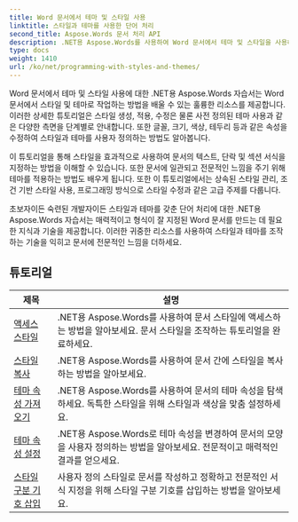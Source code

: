 ```yaml
---
title: Word 문서에서 테마 및 스타일 사용
linktitle: 스타일과 테마를 사용한 단어 처리
second_title: Aspose.Words 문서 처리 API
description: .NET용 Aspose.Words를 사용하여 Word 문서에서 테마 및 스타일을 사용하는 방법에 대해 알아보세요. 단계별 자습서와 C# 코드 샘플을 통해 Word 문서에서 스타일과 테마를 만들고, 적용하고, 사용자 지정하는 방법을 알아보세요.
type: docs
weight: 1410
url: /ko/net/programming-with-styles-and-themes/
---
```

Word 문서에서 테마 및 스타일 사용에 대한 .NET용 Aspose.Words 자습서는 Word 문서에서 스타일 및 테마로 작업하는 방법을 배울 수 있는 훌륭한 리소스를 제공합니다. 이러한 상세한 튜토리얼은 스타일 생성, 적용, 수정은 물론 사전 정의된 테마 사용과 같은 다양한 측면을 단계별로 안내합니다. 또한 글꼴, 크기, 색상, 테두리 등과 같은 속성을 수정하여 스타일과 테마를 사용자 정의하는 방법도 알아봅니다.

이 튜토리얼을 통해 스타일을 효과적으로 사용하여 문서의 텍스트, 단락 및 섹션 서식을 지정하는 방법을 이해할 수 있습니다. 또한 문서에 일관되고 전문적인 느낌을 주기 위해 테마를 적용하는 방법도 배우게 됩니다. 또한 이 튜토리얼에서는 상속된 스타일 관리, 조건 기반 스타일 사용, 프로그래밍 방식으로 스타일 수정과 같은 고급 주제를 다룹니다.

초보자이든 숙련된 개발자이든 스타일과 테마를 갖춘 단어 처리에 대한 .NET용 Aspose.Words 자습서는 매력적이고 형식이 잘 지정된 Word 문서를 만드는 데 필요한 지식과 기술을 제공합니다. 이러한 귀중한 리소스를 사용하여 스타일과 테마를 조작하는 기술을 익히고 문서에 전문적인 느낌을 더하세요.

 ## 튜토리얼
| 제목 | 설명 |
| --- | --- |
| [액세스 스타일](./access-styles/) | .NET용 Aspose.Words를 사용하여 문서 스타일에 액세스하는 방법을 알아보세요. 문서 스타일을 조작하는 튜토리얼을 완료하세요. |
| [스타일 복사](./copy-styles/) | .NET용 Aspose.Words를 사용하여 문서 간에 스타일을 복사하는 방법을 알아보세요. |
| [테마 속성 가져오기](./get-theme-properties/) | .NET용 Aspose.Words를 사용하여 문서의 테마 속성을 탐색하세요. 독특한 스타일을 위해 스타일과 색상을 맞춤 설정하세요. |
| [테마 속성 설정](./set-theme-properties/) | .NET용 Aspose.Words로 테마 속성을 변경하여 문서의 모양을 사용자 정의하는 방법을 알아보세요. 전문적이고 매력적인 결과를 얻으세요. |
| [스타일 구분 기호 삽입](./insert-style-separator/) | 사용자 정의 스타일로 문서를 작성하고 정확하고 전문적인 서식 지정을 위해 스타일 구분 기호를 삽입하는 방법을 알아보세요. |